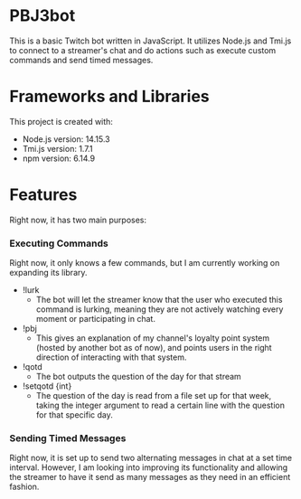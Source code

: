 # PBJ3bot
This is a basic Twitch bot written in JavaScript. It utilizes Node.js and Tmi.js to connect to a streamer's chat and do actions such as execute custom commands and send timed messages.

# Frameworks and Libraries

This project is created with:

* Node.js version: 14.15.3
* Tmi.js version: 1.7.1
* npm version: 6.14.9

# Features
Right now, it has two main purposes:

### Executing Commands 

Right now, it only knows a few commands, but I am currently working on expanding its library.

* !lurk
  * The bot will let the streamer know that the user who executed this command is lurking, meaning they are not actively watching every moment or participating in chat.
* !pbj
  * This gives an explanation of my channel's loyalty point system (hosted by another bot as of now), and points users in the right direction of interacting with that system.
* !qotd
  * The bot outputs the question of the day for that stream
* !setqotd {int}
  * The question of the day is read from a file set up for that week, taking the integer argument to read a certain line with the question for that specific day.
  
### Sending Timed Messages

Right now, it is set up to send two alternating messages in chat at a set time interval. However, I am looking into improving its functionality and allowing the streamer to have it send as many messages as they need in an efficient fashion.
